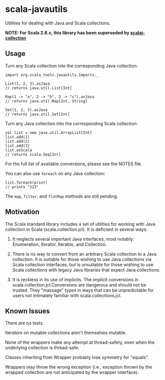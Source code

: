# scala-javautils

Utilities for dealing with Java and Scala collections.

**NOTE: For Scala 2.8.x, this library has been superseded by [scalaj-collection](http://github.com/scalaj/scalaj-collection)**

## Usage

Turn any Scala collection into the corresponding Java collection:

    import org.scala_tools.javautils.Imports._

    List(1, 2, 3).asJava
    // returns java.util.List[Int]

    Map(1 -> "a", 2 -> "b", 3 -> "c").asJava
    // returns java.util.Map[Int, String]

    Set(1, 2, 3).asJava
    // returns java.util.Set[Int]

Turn any Java collection into the corresponding Scala collection:

    val list = new java.util.ArrayList[Int]
    list.add(1)
    list.add(2)
    list.add(3)
    list.asScala
    // returns scala.Seq[Int]

For the full list of available conversions, please see the NOTES file.

You can also use `foreach` on any Java collection:

    list.foreach(print)
    // prints "123"

The `map`, `filter`, and `flatMap` methods are still pending.

## Motivation

The Scala standard library includes a set of utilities for working with Java
collection in Scala (scala.collection.jcl). It is deficient in several ways:

1. It neglects several important Java interfaces, most notably: Enumeration,
   Iterator, Iterable, and Collection.

2. There is no way to convert from an arbitrary Scala collection to a Java
   collection. It is suitable for those wishing to use Java collections via
   Scala collection interfaces, but is unsuitable for those wishing to use
   Scala collections with legacy Java libraries that expect Java collections.

3. It is reckless in its use of implicits. The implicit conversions in
   scala.collection.jcl.Conversions are dangerous and should not be trusted.
   They "massage" types in ways that can be unpredictable for users not
   intimately familiar with scala.collections.jcl.

## Known Issues

There are no tests.

Iterators on mutable collections aren't themselves mutable.

None of the wrappers make any attempt at thread-safety, even when the underlying
collection is thread-safe.

Classes inheriting from Wrapper probably lose symmetry for "equals".

Wrappers may throw the wrong exception (i.e., exception thrown by the wrapped
collection are not anticipated by the wrapper interface).
